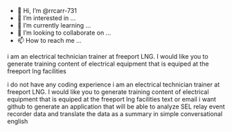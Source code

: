 - 👋 Hi, I’m @rrcarr-731
- 👀 I’m interested in ...
- 🌱 I’m currently learning ...
- 💞️ I’m looking to collaborate on ...
- 📫 How to reach me ...

<!---
rrcarr-731/rrcarr-731 is a ✨ special ✨ repository because its `README.md` (this file) appears on your GitHub profile.
You can click the Preview link to take a look at your changes.
--->i am an electrical technician trainer at freeport LNG.  I would like you to generate training content of electrical equipment that is equiped at the freeport lng facilities
i do not have any coding experience
i am an electrical technician trainer at freeport LNG.  I would like you to generate training content of electrical equipment that is equiped at the freeport lng facilities
text or email
i want github to generate an application that will be able to analyze SEL relay event recorder data and translate the data as a summary in simple conversational english
